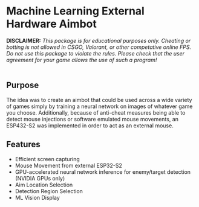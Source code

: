 <h1>Machine Learning External Hardware Aimbot</h1>
<strong>DISCLAIMER:</strong> 
<em>This package is for educational purposes only. Cheating or botting is not allowed in CSGO, Valorant, or other competative online FPS. Do not use this package to violate the rules. Please check that the user agreement for your game allows the use of such a program!</em>
<br>
<br>

## Purpose 
The idea was to create an aimbot that could be used across a wide variety of games simply by training a neural network on images of whatever game you choose. Additionally, because of anti-cheat measures being able to detect mouse injections or software emulated mouse movements, an ESP432-S2 was implemented in order to act as an external mouse. 

## Features 
* Efficient screen capturing
* Mouse Movement from external ESP32-S2
* GPU-accelerated neural network inference for enemy/target detection (NVIDIA GPUs only)
* Aim Location Selection 
* Detection Region Selection 
* ML Vision Display 





